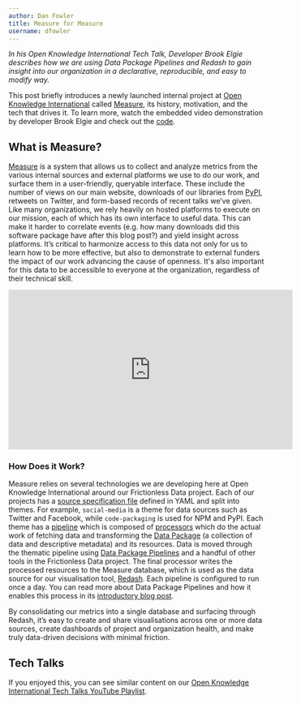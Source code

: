```yaml
---
author: Dan Fowler
title: Measure for Measure
username: dfowler
---
```


*In his Open Knowledge International Tech Talk, Developer Brook Elgie
describes how we are using Data Package Pipelines and Redash to gain
insight into our organization in a declarative, reproducible, and easy
to modify way.*

This post briefly introduces a newly launched internal project at
[Open Knowledge International][oki] called
[Measure][measure], its history, motivation, and the tech that drives
it.  To learn more, watch the embedded video demonstration by
developer Brook Elgie and check out the [code][measure].

## What is Measure?

[Measure][measure] is a system that allows us to collect and analyze metrics
from the various internal sources and external platforms we use to do
our work, and surface them in a user-friendly, queryable interface.
These include the number of views on our main website, downloads of
our libraries from [PyPI][pypi], retweets on Twitter, and form-based
records of recent talks we’ve given.  Like many organizations, we rely
heavily on hosted platforms to execute on our mission, each of which
has its own interface to useful data.  This can make it harder to
correlate events (e.g. how many downloads did this software package
have after this blog post?) and yield insight across platforms.  It’s
critical to harmonize access to this data not only for us to learn how
to be more effective, but also to demonstrate to external funders the
impact of our work advancing the cause of openness.  It's also
important for this data to be accessible to everyone at the
organization, regardless of their technical skill.

<iframe width="560" height="315" src="https://www.youtube.com/embed/NVuJq_WseJQ?list=PLOGV29UsPM6hTC5Nvd2ySyI_5q-C1_i1S" frameborder="0" allowfullscreen></iframe>

### How Does it Work?

Measure relies on several technologies we are developing here at Open
Knowledge International around our Frictionless Data project.  Each of
our projects has a [source specification file][measure-source] defined
in YAML and split into themes. For example, `social-media` is a theme
for data sources such as Twitter and Facebook, while `code-packaging`
is used for NPM and PyPI. Each theme has a [pipeline][dpp-pipeline]
which is composed of [processors][dpp-processor] which do the actual
work of fetching data and transforming the [Data Package][dp] (a
collection of data and descriptive metadata) and its resources.  Data
is moved through the thematic pipeline using
[Data Package Pipelines][dpp] and a handful of other tools in the
Frictionless Data project.  The final processor writes the processed
resources to the Measure database, which is used as the data source
for our visualisation tool, [Redash][redash]. Each pipeline is
configured to run once a day.  You can read more about Data Package
Pipelines and how it enables this process in its
[introductory blog post][dpp-intro].

By consolidating our metrics into a single database and surfacing
through Redash, it’s easy to create and share visualisations across
one or more data sources, create dashboards of project and
organization health, and make truly data-driven decisions with minimal
friction.

## Tech Talks

If you enjoyed this, you can see similar content on our
[Open Knowledge International Tech Talks YouTube Playlist][techtalks].

[measure]: https://github.com/okfn/measure
[dpp-intro]: /blog/2017/02/27/datapackage-pipelines.html
[dpp]: https://github.com/frictionlessdata/datapackage-pipelines
[techtalks]: https://www.youtube.com/playlist?list=PLOGV29UsPM6hTC5Nvd2ySyI_5q-C1_i1S
[oki]: https://okfn.org/
[measure-source]: https://github.com/okfn/measure#project-configuration
[dpp-pipeline]: https://github.com/frictionlessdata/datapackage-pipelines#pipelines
[dpp-processor]: https://github.com/frictionlessdata/datapackage-pipelines#custom-processors
[pypi]: https://pypi.python.org/pypi
[dp]: http://specs.frictionlessdata.io/data-package/
[redash]: https://redash.io/
